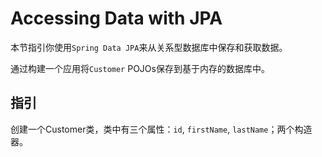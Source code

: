 # Accessing Data with JPA
本节指引你使用`Spring Data JPA`来从关系型数据库中保存和获取数据。

通过构建一个应用将`Customer` POJOs保存到基于内存的数据库中。

## 指引
创建一个Customer类，类中有三个属性：`id`, `firstName`, `lastName`；两个构造器。
